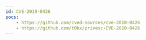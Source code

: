 ```yaml
---
id: CVE-2010-0426
pocs:
    - https://github.com/cved-sources/cve-2010-0426
    - https://github.com/t0kx/privesc-CVE-2010-0426
---
```

